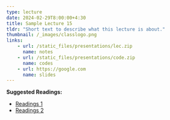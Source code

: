 ```yaml
---
type: lecture
date: 2024-02-29T8:00:00+4:30
title: Sample Lecture 15
tldr: "Short text to describe what this lecture is about."
thumbnail: /_images/classlogo.png
links: 
    - url: /static_files/presentations/lec.zip
      name: notes
    - url: /static_files/presentations/code.zip
      name: codes
    - url: https://google.com
      name: slides
---
```

**Suggested Readings:**
- [Readings 1](http://example.com)
- [Readings 2](http://example.com)
